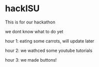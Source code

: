 # hackISU

This is for our hackathon

we dont know what to do yet

hour 1: eating some carrots, will update later

hour 2: we wathced some youtube tutorials

hour 3: we made buttons!
